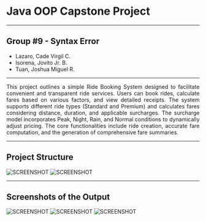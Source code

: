 # **Java OOP Capstone Project**

---

## Group #9 - Syntax Error


* Lazaro, Cade Virgil C.
* Isorena, Jovito Jr. B.
* Tuan, Joshua Miguel R.


---

 <div style="text-align: justify"> This project outlines a simple Ride Booking System designed to facilitate convenient and transparent ride services. Users can book rides, calculate fares based on various factors, and view detailed receipts. The system supports different ride types (Standard and Premium) and calculates fares considering distance, duration, and applicable surcharges. The surcharge model incorporates Peak, Night, Rain, and Normal conditions to dynamically adjust pricing. The core functionalities include ride creation, accurate fare computation, and the generation of comprehensive fare summaries. </div>
 
___

## Project Structure

![SCREENSHOT](projstruc1.png)
![SCREENSHOT](projstruc2.png)

---

## Screenshots of the Output

![SCREENSHOT](outsc1.png)
![SCREENSHOT](outsc2.png)
![SCREENSHOT](outsc3.png)



